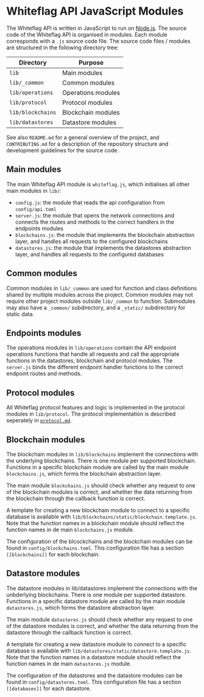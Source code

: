 # Whiteflag API JavaScript Modules

The Whiteflag API is written in JavaScript to run on [Node.js](https://nodejs.org/en/about/).
The source code of the Whiteflag API is organised in modules. Each module
corresponds with a `.js` source code file. The source code files / modules
are structured in the following directory tree:

| Directory       | Purpose               |
|-----------------|-----------------------|
|`lib`            | Main modules          |
|`lib/_common`    | Common modules        |
|`lib/operations` | Operations modules    |
|`lib/protocol`   | Protocol modules      |
|`lib/blockchains`| Blockchain modules    |
|`lib/datastores` | Datastore modules     |

See also `README.md` for a general overview of the project, and
`CONTRIBUTING.md` for a description of the repository structure and
development guidelines for the source code.

## Main modules

The main Whiteflag API module is `whiteflag.js`, which initialises all
other main modules in `lib/`:

* `config.js`: the module that reads the api configuration from `config/api.toml`
* `server.js`: the module that opens the network connections and connects the routes and methods to the correct handlers in the endpoints modules
* `blockchains.js`: the module that implements the blockchain abstraction layer, and handles all requests to the configured blockchains
* `datastores.js`: the module that implements the datastores abstraction layer, and handles all requests to the configured databases

## Common modules

Common modules in `lib/_common` are used for function and class definitions
shared by multiple modules across the project. Common modules may not require
other project modules outside `lib/_common` to function. Submodules may also
have a `_common/` subdirectory, and a `_static/` subdirectory for static data.

## Endpoints modules

The operations modules in `lib/operations` contain the API endpoint operations
functions that handle all requests and call the appropriate functions in the
datastores, blockchain and protocol modules. The `server.js` binds the
different endpoint handler functions to the correct endpoint routes and
methods.

## Protocol modules

All Whiteflag protocol features and logic is implemented in the protocol
modules in `lib/protocol`. The protocol implementation is described seperately
in [`protocol.md`](protocol.md).

## Blockchain modules

The blockchain modules in `lib/blockchains` implement the connections with
the underlying blockchains. There is one module per supported blockchain.
Functions in a specific blockchain module are called by the main module
`blockchains.js`, which forms the blockchain abstraction layer.

The main module `blockchains.js` should check whether any request to one of
the blockchain modules is correct, and whether the data returning from the
blockchain through the callback function is correct.

A template for creating a new blockchain module to connect to a specific
database is available with `lib/blockchains/static/blockchain.template.js`.
Note that the function names in a blockchain module should reflect the function
names in de main `blockchains.js` module.

The configuration of the blcockchains and the blockchain modules can be found in
`config/blockchains.toml`. This configuration file has a section `[[blockchains]]`
for each blockchain.

## Datastore modules

The datastore modules in lib/datastores implement the connections with the
unbderlying blockchains. There is one module per supported datastore.
Functions in a specific datastore module are called by the main module
`datastores.js`, which forms the datastore abstraction layer.

The main module `datastores.js` should check whether any request to one of
the datastore modules is correct, and whether the data returning from the
datastore through the callback function is correct.

A template for creating a new datastore module to connect to a specific
database is available with `lib/datastores/static/datastore.template.js`.
Note that the function names in a datastore module should reflect the function
names in de main `datastores.js` module.

The configuration of the datastores and the datastore modules can be found in
`config/datastores.toml`. This configuration file has a section `[[databases]]`
for each datastore.
